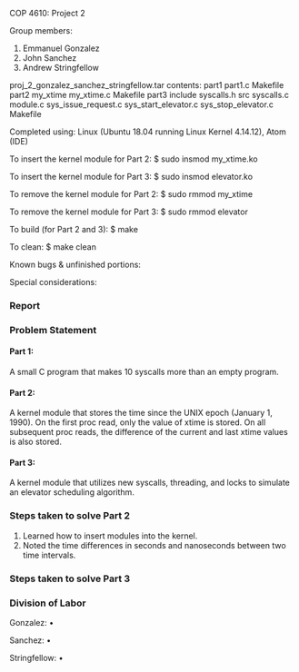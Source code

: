 COP 4610: Project 2

Group members:
1) Emmanuel Gonzalez
2) John Sanchez
3) Andrew Stringfellow

proj_2_gonzalez_sanchez_stringfellow.tar contents:
  part1
    part1.c
    Makefile
  part2
    my_xtime
      my_xtime.c
      Makefile
  part3
    include
      syscalls.h
    src
      syscalls.c
      module.c
      sys_issue_request.c
      sys_start_elevator.c
      sys_stop_elevator.c
    Makefile

Completed using: Linux (Ubuntu 18.04 running Linux Kernel 4.14.12), Atom (IDE)

To insert the kernel module for Part 2:
$ sudo insmod my_xtime.ko

To insert the kernel module for Part 3:
$ sudo insmod elevator.ko

To remove the kernel module for Part 2:
$ sudo rmmod my_xtime

To remove the kernel module for Part 3:
$ sudo rmmod elevator

To build (for Part 2 and 3):
$ make

To clean:
$ make clean

Known bugs & unfinished portions:

Special considerations:


### Report



### Problem Statement


#### Part 1:
A small C program that makes 10 syscalls more than an empty program.

#### Part 2:
A kernel module that stores the time since the UNIX epoch (January 1, 1990). On the first proc read, only the value of xtime is stored. On all subsequent proc reads, the difference of the current and last xtime values is also stored.

#### Part 3:
A kernel module that utilizes new syscalls, threading, and locks to simulate an elevator scheduling algorithm.


### Steps taken to solve Part 2

1) Learned how to insert modules into the kernel.
2) Noted the time differences in seconds and nanoseconds between two
time intervals.


### Steps taken to solve Part 3



### Division of Labor


Gonzalez:
• 

Sanchez:
• 

Stringfellow:
• 
